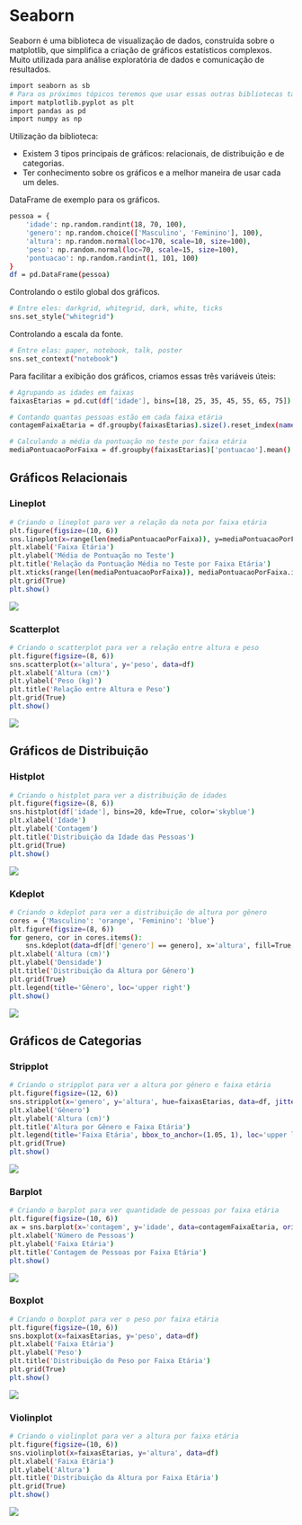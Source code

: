 # Seaborn

Seaborn é uma biblioteca de visualização de dados, construída sobre o matplotlib, que simplifica a criação de gráficos estatísticos complexos. Muito utilizada para análise exploratória de dados e comunicação de resultados.

```sh
import seaborn as sb
# Para os próximos tópicos teremos que usar essas outras bibliotecas também: 
import matplotlib.pyplot as plt
import pandas as pd
import numpy as np
```

Utilização da biblioteca:
- Existem 3 tipos principais de gráficos: relacionais, de distribuição e de categorias.
- Ter conhecimento sobre os gráficos e a melhor maneira de usar cada um deles.

DataFrame de exemplo para os gráficos.

```sh
pessoa = {
    'idade': np.random.randint(18, 70, 100),
    'genero': np.random.choice(['Masculino', 'Feminino'], 100),
    'altura': np.random.normal(loc=170, scale=10, size=100),
    'peso': np.random.normal(loc=70, scale=15, size=100),
    'pontuacao': np.random.randint(1, 101, 100)
}
df = pd.DataFrame(pessoa)
```

Controlando o estilo global dos gráficos.

```sh
# Entre eles: darkgrid, whitegrid, dark, white, ticks
sns.set_style("whitegrid")
```

Controlando a escala da fonte.

```sh
# Entre elas: paper, notebook, talk, poster
sns.set_context("notebook")
```

Para facilitar a exibição dos gráficos, criamos essas três variáveis úteis:

```sh
# Agrupando as idades em faixas
faixasEtarias = pd.cut(df['idade'], bins=[18, 25, 35, 45, 55, 65, 75])

# Contando quantas pessoas estão em cada faixa etária
contagemFaixaEtaria = df.groupby(faixasEtarias).size().reset_index(name='contagem')

# Calculando a média da pontuação no teste por faixa etária
mediaPontuacaoPorFaixa = df.groupby(faixasEtarias)['pontuacao'].mean()
```

## Gráficos Relacionais

### Lineplot

```sh
# Criando o lineplot para ver a relação da nota por faixa etária
plt.figure(figsize=(10, 6))
sns.lineplot(x=range(len(mediaPontuacaoPorFaixa)), y=mediaPontuacaoPorFaixa.values, marker='o', color='red', linestyle='-')
plt.xlabel('Faixa Etária')
plt.ylabel('Média de Pontuação no Teste')
plt.title('Relação da Pontuação Média no Teste por Faixa Etária')
plt.xticks(range(len(mediaPontuacaoPorFaixa)), mediaPontuacaoPorFaixa.index, rotation=45)
plt.grid(True)
plt.show()
```

![](../../images/1G.png)

### Scatterplot

```sh
# Criando o scatterplot para ver a relação entre altura e peso
plt.figure(figsize=(8, 6))
sns.scatterplot(x='altura', y='peso', data=df)
plt.xlabel('Altura (cm)')
plt.ylabel('Peso (kg)')
plt.title('Relação entre Altura e Peso')
plt.grid(True)
plt.show()
```

![](../../images/2G.png)

## Gráficos de Distribuição

### Histplot

```sh
# Criando o histplot para ver a distribuição de idades
plt.figure(figsize=(8, 6))
sns.histplot(df['idade'], bins=20, kde=True, color='skyblue')
plt.xlabel('Idade')
plt.ylabel('Contagem')
plt.title('Distribuição da Idade das Pessoas')
plt.grid(True)
plt.show()
```

![](../../images/3G.png)

### Kdeplot

```sh
# Criando o kdeplot para ver a distribuição de altura por gênero
cores = {'Masculino': 'orange', 'Feminino': 'blue'}
plt.figure(figsize=(8, 6))
for genero, cor in cores.items():
    sns.kdeplot(data=df[df['genero'] == genero], x='altura', fill=True, alpha=0.5, color=cor, label=genero)
plt.xlabel('Altura (cm)')
plt.ylabel('Densidade')
plt.title('Distribuição da Altura por Gênero')
plt.grid(True)
plt.legend(title='Gênero', loc='upper right')
plt.show()
```

![](../../images/4G.png)

## Gráficos de Categorias

### Stripplot

```sh
# Criando o stripplot para ver a altura por gênero e faixa etária
plt.figure(figsize=(12, 6))
sns.stripplot(x='genero', y='altura', hue=faixasEtarias, data=df, jitter=True)
plt.xlabel('Gênero')
plt.ylabel('Altura (cm)')
plt.title('Altura por Gênero e Faixa Etária')
plt.legend(title='Faixa Etária', bbox_to_anchor=(1.05, 1), loc='upper left')
plt.grid(True)
plt.show()
```

![](../../images/5G.png)

### Barplot

```sh
# Criando o barplot para ver quantidade de pessoas por faixa etária
plt.figure(figsize=(10, 6))
ax = sns.barplot(x='contagem', y='idade', data=contagemFaixaEtaria, orient='h')
plt.xlabel('Número de Pessoas')
plt.ylabel('Faixa Etária')
plt.title('Contagem de Pessoas por Faixa Etária')
plt.show()
```

![](../../images/6G.png)

### Boxplot

```sh
# Criando o boxplot para ver o peso por faixa etária
plt.figure(figsize=(10, 6))
sns.boxplot(x=faixasEtarias, y='peso', data=df)
plt.xlabel('Faixa Etária')
plt.ylabel('Peso')
plt.title('Distribuição do Peso por Faixa Etária')
plt.grid(True)
plt.show()
```

![](../../images/7G.png)

### Violinplot

```sh
# Criando o violinplot para ver a altura por faixa etária
plt.figure(figsize=(10, 6))
sns.violinplot(x=faixasEtarias, y='altura', data=df)
plt.xlabel('Faixa Etária')
plt.ylabel('Altura')
plt.title('Distribuição da Altura por Faixa Etária')
plt.grid(True)
plt.show()
```

![](../../images/8G.png)